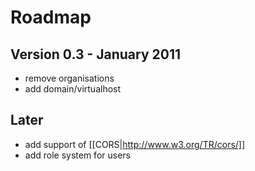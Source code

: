 # Roadmap

## Version 0.3 - January 2011

* remove organisations
* add domain/virtualhost

## Later

* add support of [[CORS|http://www.w3.org/TR/cors/]]
* add role system for users

